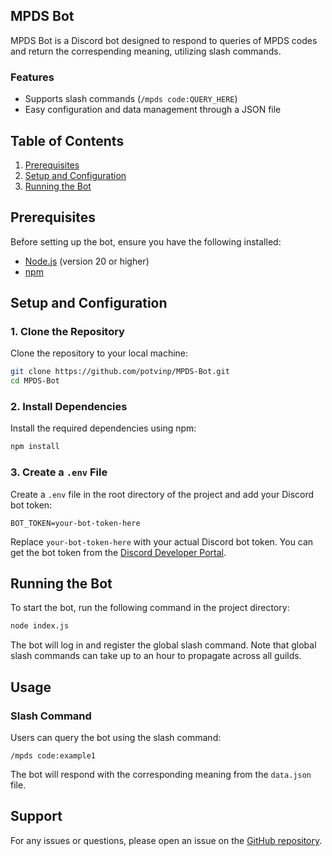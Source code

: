 ## MPDS Bot

MPDS Bot is a Discord bot designed to respond to queries of MPDS codes and return the correspending meaning, utilizing slash commands.

### Features
- Supports slash commands (`/mpds code:QUERY_HERE`)
- Easy configuration and data management through a JSON file

## Table of Contents
1. [Prerequisites](#prerequisites)
2. [Setup and Configuration](#setup-and-configuration)
3. [Running the Bot](#running-the-bot)

## Prerequisites
Before setting up the bot, ensure you have the following installed:
- [Node.js](https://nodejs.org/) (version 20 or higher)
- [npm](https://www.npmjs.com/)

## Setup and Configuration

### 1. Clone the Repository
Clone the repository to your local machine:
```bash
git clone https://github.com/potvinp/MPDS-Bot.git
cd MPDS-Bot
```

### 2. Install Dependencies
Install the required dependencies using npm:
```bash
npm install
```

### 3. Create a `.env` File
Create a `.env` file in the root directory of the project and add your Discord bot token:
```
BOT_TOKEN=your-bot-token-here
```

Replace `your-bot-token-here` with your actual Discord bot token. You can get the bot token from the [Discord Developer Portal](https://discord.com/developers/applications).

## Running the Bot
To start the bot, run the following command in the project directory:
```bash
node index.js
```

The bot will log in and register the global slash command. Note that global slash commands can take up to an hour to propagate across all guilds.

## Usage
### Slash Command
Users can query the bot using the slash command:
```
/mpds code:example1
```

The bot will respond with the corresponding meaning from the `data.json` file.

## Support
For any issues or questions, please open an issue on the [GitHub repository](https://github.com/potvinp/MPDS-Bot).
